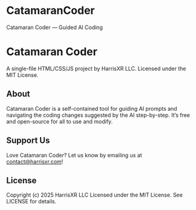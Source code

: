 # CatamaranCoder
Catamaran Coder — Guided AI Coding

# Catamaran Coder
A single-file HTML/CSS/JS project by HarrisXR LLC. Licensed under the MIT License.

## About
Catamaran Coder is a self-contained tool for guiding AI prompts and navigating the coding changes suggested by the AI step-by-step. It’s free and open-source for all to use and modify.

## Support Us
Love Catamaran Coder? Let us know by emailing us at contact@harrisxr.com!

## License
Copyright (c) 2025 HarrisXR LLC
Licensed under the MIT License. See LICENSE for details.

